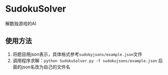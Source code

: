 # SudokuSolver
解数独游戏的AI

## 使用方法
1. 将题目用json表示，具体格式参考`sudokyjsons/example.json`文件
2. 调用程序求解：`python SudokuSolver.py -f sudokujsons/example.json` 后面的json名改为自己的文件名